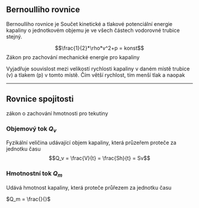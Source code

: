 
## Bernoulliho rovnice
Bernoulliho rovnice je Součet kinetické a tlakové potenciální energie kapaliny o jednotkovém objemu je ve všech částech vodorovné trubice stejný.


$$\frac{1}{2}*\rho*v^2+p = konst$$
Zákon pro zachování mechanické energie pro kapaliny

Vyjadřuje souvislost mezi velikostí rychlosti kapaliny v daném místě trubice (v) a tlakem (p) v tomto místě. Čím větší rychlost, tím menší tlak a naopak

---

## Rovnice spojitosti
zákon o zachování hmotnosti pro tekutiny

### Objemový tok $Q_v$
Fyzikální veličina udávající objem kapaliny, která průzeřem proteče za jednotku času
$$Q_v = \frac{V}{t} = \frac{Sh}{t} = Sv$$
### Hmotnostní tok $Q_m$
Udává hmotnost kapaliny, která proteče průřezem za jednotku času

$Q_m = \frac{}{}$